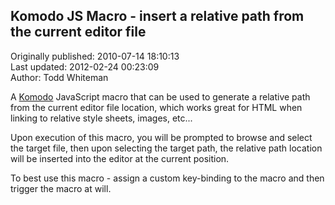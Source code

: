## Komodo JS Macro - insert a relative path from the current editor file  
Originally published: 2010-07-14 18:10:13  
Last updated: 2012-02-24 00:23:09  
Author: Todd Whiteman  
  
A [Komodo](http://www.activestate.com/komodo) JavaScript macro that can be used to generate a relative path from the current editor file location, which works great for HTML when linking to relative style sheets, images, etc...

Upon execution of this macro, you will be prompted to browse and select the target file, then upon selecting the target path, the relative path location will be inserted into the editor at the current position.

To best use this macro - assign a custom key-binding to the macro and then trigger the macro at will.
